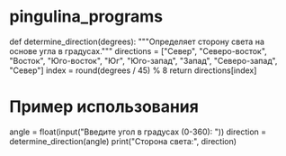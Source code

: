 # pingulina_programs 
def determine_direction(degrees):
    """Определяет сторону света на основе угла в градусах."""
    directions = ["Север", "Северо-восток", "Восток", "Юго-восток", "Юг", "Юго-запад", "Запад", "Северо-запад", "Север"]
    index = round(degrees / 45) % 8
    return directions[index] 
# Пример использования
angle = float(input("Введите угол в градусах (0-360): ")) 
direction = determine_direction(angle)
print("Сторона света:", direction)  
